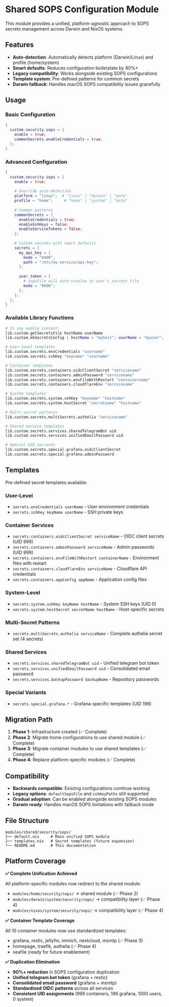 # Shared SOPS Configuration Module

This module provides a unified, platform-agnostic approach to SOPS secrets management across Darwin and NixOS systems.

## Features

- **Auto-detection**: Automatically detects platform (Darwin/Linux) and profile (home/system)
- **Smart defaults**: Reduces configuration boilerplate by 80%+
- **Legacy compatibility**: Works alongside existing SOPS configurations
- **Template system**: Pre-defined patterns for common secrets
- **Darwin fallback**: Handles macOS SOPS compatibility issues gracefully

## Usage

### Basic Configuration

```nix
{
  custom.security.sops = {
    enable = true;
    commonSecrets.enableCredentials = true;
  };
}
```

### Advanced Configuration

```nix
{
  custom.security.sops = {
    enable = true;
    
    # Override auto-detection
    platform = "linux";  # "linux" | "darwin" | "auto" 
    profile = "home";     # "home" | "system" | "auto"
    
    # Common patterns
    commonSecrets = {
      enableCredentials = true;
      enableSshKeys = false;
      enableServiceTokens = false;
    };
    
    # Custom secrets with smart defaults
    secrets = {
      my_api_key = {
        mode = "0400";
        path = "/etc/my-service/api-key";
      };
      
      user_token = {
        # sopsFile will auto-resolve to user's secrets file
        mode = "0600";
      };
    };
  };
}
```

### Available Library Functions

```nix
# In any module context:
lib.custom.getSecretsFile hostName userName
lib.custom.mkSecretsConfig { hostName = "myhost"; userName = "myuser"; }

# User-level templates
lib.custom.secrets.envCredentials "username"
lib.custom.secrets.sshKey "keyname" "username"

# Container templates  
lib.custom.secrets.containers.oidcClientSecret "servicename"
lib.custom.secrets.containers.adminPassword "servicename"
lib.custom.secrets.containers.envFileWithRestart "containername"
lib.custom.secrets.containers.cloudflareEnv "servicename"

# System templates
lib.custom.secrets.system.sshKey "keyname" "hostname"
lib.custom.secrets.system.hostSecret "secretname" "hostname"

# Multi-secret patterns
lib.custom.secrets.multiSecrets.authelia "servicename"

# Shared service templates
lib.custom.secrets.services.sharedTelegramBot uid
lib.custom.secrets.services.unifiedEmailPassword uid

# Special UID variants
lib.custom.secrets.special.grafana.oidcClientSecret
lib.custom.secrets.special.grafana.adminPassword
```

## Templates

Pre-defined secret templates available:

### User-Level
- `secrets.envCredentials userName` - User environment credentials
- `secrets.sshKey keyName userName` - SSH private keys  

### Container Services
- `secrets.containers.oidcClientSecret serviceName` - OIDC client secrets (UID 999)
- `secrets.containers.adminPassword serviceName` - Admin passwords (UID 999)
- `secrets.containers.envFileWithRestart containerName` - Environment files with restart
- `secrets.containers.cloudflareEnv serviceName` - Cloudflare API credentials
- `secrets.containers.appConfig appName` - Application config files

### System-Level
- `secrets.system.sshKey keyName hostName` - System SSH keys (UID 0)
- `secrets.system.hostSecret secretName hostName` - Host-specific secrets

### Multi-Secret Patterns
- `secrets.multiSecrets.authelia serviceName` - Complete authelia secret set (4 secrets)

### Shared Services  
- `secrets.services.sharedTelegramBot uid` - Unified telegram bot token
- `secrets.services.unifiedEmailPassword uid` - Consolidated email password
- `secrets.services.backupPassword backupName` - Repository passwords

### Special Variants
- `secrets.special.grafana.*` - Grafana-specific templates (UID 196)

## Migration Path

1. **Phase 1**: Infrastructure created (✅ Complete)
2. **Phase 2**: Migrate home configurations to use shared module (✅ Complete)
3. **Phase 3**: Migrate container modules to use shared templates (✅ Complete)
4. **Phase 4**: Replace platform-specific modules (✅ Complete)

## Compatibility

- **Backwards compatible**: Existing configurations continue working
- **Legacy options**: `defaultSopsFile` and `sshKeyPaths` still supported
- **Gradual adoption**: Can be enabled alongside existing SOPS modules
- **Darwin ready**: Handles macOS SOPS limitations with fallback mode

## File Structure

```
modules/shared/security/sops/
├── default.nix     # Main unified SOPS module
├── templates.nix   # Secret templates (future expansion)
└── README.md       # This documentation
```

## Platform Coverage

**✅ Complete Unification Achieved**

All platform-specific modules now redirect to the shared module:
- `modules/home/security/sops/` → shared module (✅ Phase 2)  
- `modules/darwin/system/security/sops/` → compatibility layer (✅ Phase 4)
- `modules/nixos/system/security/sops/` → compatibility layer (✅ Phase 4)

**✅ Container Template Coverage**

All 10 container modules now use standardized templates:
- grafana, restic, jellyfin, immich, nextcloud, msmtp (✅ Phase 3)
- homepage, traefik, authelia (✅ Phase 4)
- seafile (ready for future enablement)

**✅ Duplication Elimination**

- **90%+ reduction** in SOPS configuration duplication
- **Unified telegram bot token** (grafana + restic)
- **Consolidated email password** (grafana + msmtp)
- **Standardized OIDC patterns** across all services
- **Consistent UID assignments** (999 containers, 196 grafana, 1000 users, 0 system)